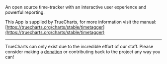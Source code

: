 An open source time-tracker with an interactive user experience and powerful reporting.

This App is supplied by TrueCharts, for more information visit the manual: [https://truecharts.org/charts/stable/timetagger](https://truecharts.org/charts/stable/timetagger)

---

TrueCharts can only exist due to the incredible effort of our staff.
Please consider making a [donation](https://truecharts.org/sponsor) or contributing back to the project any way you can!
